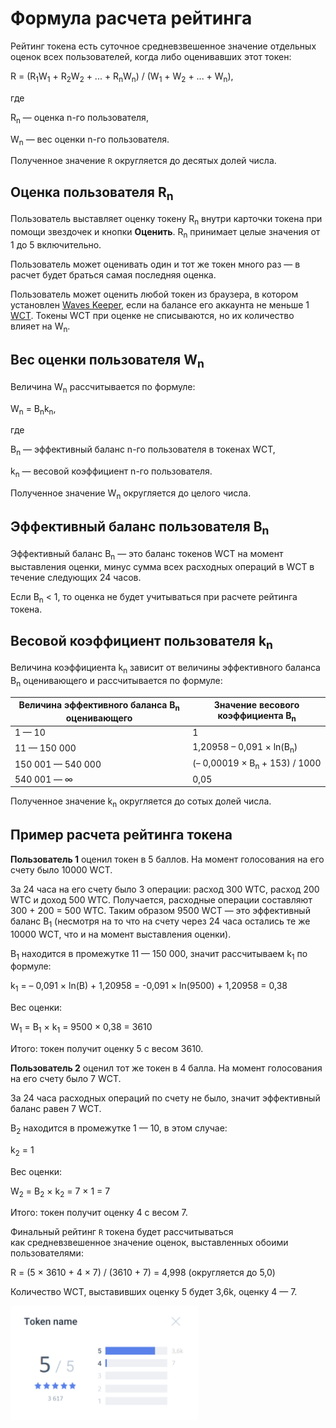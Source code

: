# Формула расчета рейтинга

Рейтинг токена есть суточное средневзвешенное значение отдельных оценок всех пользователей, когда либо оценивавших этот токен:

R = (R<sub>1</sub>W<sub>1</sub> + R<sub>2</sub>W<sub>2</sub> + ... +  R<sub>n</sub>W<sub>n</sub>) / (W<sub>1</sub> + W<sub>2</sub> + ... +  W<sub>n</sub>),

где

R<sub>n</sub> — оценка n-го пользователя,

W<sub>n</sub> — вес оценки n-го пользователя.

Полученное значение `R` округляется до десятых долей числа.

## Оценка пользователя R<sub>n</sub>

Пользователь выставляет оценку токену R<sub>n</sub> внутри карточки токена при помощи звездочек и кнопки **Оценить**. R<sub>n</sub> принимает целые значения от 1 до 5 включительно.

Пользователь может оценивать один и тот же токен много раз — в расчет будет браться самая последняя оценка.

Пользователь может оценить любой токен из браузера, в котором установлен [Waves Keeper](/waves-keeper/about-waves-keeper.md), если на балансе его аккаунта не меньше 1 [WCT](/blockchain/token/wct.md). Токены WCT при оценке не списываются, но их количество влияет на W<sub>n</sub>.

## Вес оценки пользователя W<sub>n</sub>

Величина W<sub>n</sub> рассчитывается по формуле:

W<sub>n</sub> = B<sub>n</sub>k<sub>n</sub>,

где

B<sub>n</sub> — эффективный баланс n-го пользователя в токенах WCT,

k<sub>n</sub> — весовой коэффициент n-го пользователя.

Полученное значение W<sub>n</sub> округляется до целого числа.

## Эффективный баланс пользователя B<sub>n</sub>
Эффективный баланс B<sub>n</sub> — это баланс токенов WCT на момент выставления оценки, минус сумма всех расходных операций в WCT в течение следующих 24 часов.

Если B<sub>n</sub> < 1, то оценка не будет учитываться при расчете рейтинга токена.

## Весовой коэффициент пользователя k<sub>n</sub>

Величина коэффициента k<sub>n</sub> зависит от величины эффективного баланса B<sub>n</sub> оценивающего и рассчитывается по формуле:

|Величина эффективного баланса B<sub>n</sub> оценивающего|Значение весового коэффициента B<sub>n</sub>|
|---|---|
|1 — 10|1|
|11 — 150 000|1,20958 – 0,091 × ln(B<sub>n</sub>)|
|150 001 — 540 000|(– 0,00019 × B<sub>n</sub> + 153) / 1000|
|540 001 — ∞|0,05|

Полученное значение k<sub>n</sub> округляется до сотых долей числа.

## Пример расчета рейтинга токена

**Пользователь 1** оценил токен в 5 баллов. На момент голосования на его счету было 10000 WCT.

За 24 часа на его счету было 3 операции: расход 300 WTC, расход 200 WTC и доход 500 WTC. Получается, расходные операции составляют 300 + 200 = 500 WTC. Таким образом 9500 WCT — это эффективный баланс B<sub>1</sub> (несмотря на то что на счету через 24 часа остались те же 10000 WCT, что и на момент выставления оценки).

B<sub>1</sub> находится в промежутке 11 — 150 000, значит рассчитываем k<sub>1</sub> по формуле:

k<sub>1</sub> = – 0,091 × ln(B) + 1,20958 = -0,091 × ln(9500) + 1,20958 = 0,38

Вес оценки:

W<sub>1</sub> = B<sub>1</sub> × k<sub>1</sub> = 9500 × 0,38 = 3610

Итого: токен получит оценку 5 с весом 3610.

**Пользователь 2** оценил тот же токен в 4 балла. На момент голосования на его счету было 7 WCT.

За 24 часа расходных операций по счету не было, значит эффективный баланс равен 7 WCT.

B<sub>2</sub> находится в промежутке 1 — 10, в этом случае:

k<sub>2</sub> = 1

Вес оценки:

W<sub>2</sub> = B<sub>2</sub> × k<sub>2</sub> = 7 × 1 = 7

Итого: токен получит оценку 4 с весом 7.

Финальный рейтинг `R` токена будет рассчитываться как средневзвешенное значение оценок, выставленных обоими пользователями:

R = (5 × 3610 + 4 × 7) / (3610 + 7) = 4,998 (округляется до 5,0)

Количество WCT, выставивших оценку 5 будет 3,6k, оценку 4 — 7.

<img src="img/token-rating.png" alt="faucet" width="300"/>
